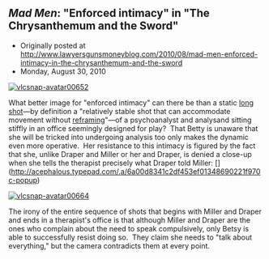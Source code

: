 ## <em>Mad Men</em>: "Enforced intimacy" in "The Chrysanthemum and the Sword"

 * Originally posted at http://www.lawyersgunsmoneyblog.com/2010/08/mad-men-enforced-intimacy-in-the-chrysanthemum-and-the-sword
 * Monday, August 30, 2010

[![vlcsnap-avatar00652](http://lawyersgunsmon.wpengine.com/wp-content/uploads/2010/08/vlcsnap-avatar00652.jpg "vlcsnap-avatar00652")](http://lawyersgunsmon.wpengine.com/wp-content/uploads/2010/08/vlcsnap-avatar00652.jpg)  

What better image for "enforced intimacy" can there be than a static [long shot](http://classes.yale.edu/film-analysis/htmfiles/cinematography.htm#48039)—by definition a "relatively    stable shot that can accommodate movement without [reframing](http://classes.yale.edu/film-analysis/htmfiles/cinematography.htm#48018)"—of  a psychoanalyst and analysand sitting stiffly in an office seemingly  designed for play?  That Betty is unaware that she will be tricked into  undergoing analysis too only makes the dynamic even more operative.  Her  resistance to this intimacy is figured by the fact that she, unlike  Draper and Miller or her and Draper, is denied a close-up when she tells  the therapist precisely what Draper told Miller: [] (http://acephalous.typepad.com/.a/6a00d8341c2df453ef01348690221f970c-popup)  

[![vlcsnap-avatar00664](http://lawyersgunsmon.wpengine.com/wp-content/uploads/2010/08/vlcsnap-avatar00664.jpg "vlcsnap-avatar00664")](http://lawyersgunsmon.wpengine.com/wp-content/uploads/2010/08/vlcsnap-avatar00664.jpg)  

The  irony of the entire sequence of shots that begins with Miller and  Draper and ends in a therapist's office is that although Miller and  Draper are the ones who complain about the need to speak compulsively,  only Betsy is able to successfully resist doing so.  They claim she  needs to "talk about everything," but the camera contradicts them at  every point.